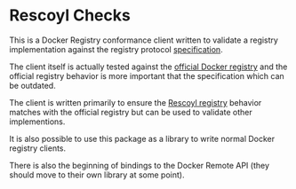 # Rescoyl Checks

This is a Docker Registry conformance client written to validate a registry
implementation against the registry protocol
[specification](https://docs.docker.com/reference/api/hub_registry_spec/).

The client itself is actually tested against the [official Docker
registry](https://github.com/docker/docker-registry) and the official registry
behavior is more important that the specification which can be outdated.

The client is written primarily to ensure the [Rescoyl
registry](https://github.com/noteed/rescoyl) behavior matches with the official
registry but can be used to validate other implementions.

It is also possible to use this package as a library to write normal Docker
registry clients.

There is also the beginning of bindings to the Docker Remote API (they should
move to their own library at some point).

